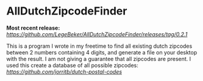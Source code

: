 # AllDutchZipcodeFinder

**Most recent release:** *https://github.com/LegeBeker/AllDutchZipcodeFinder/releases/tag/0.2.1*

This is a program I wrote in my freetime to find all existing dutch zipcodes between 2 numbers containing 4 digits, and generate a file on your desktop with the result.
I am not giving a guarantee that all zipcodes are present. I used this create a database of all possible zipcodes: *https://github.com/jorritb/dutch-postal-codes*
